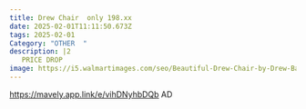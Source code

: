 ```yaml
---
title: Drew Chair  only 198.xx
date: 2025-02-01T11:11:50.673Z
tags: 2025-02-01
Category: "OTHER  "
description: |2
   PRICE DROP
image: https://i5.walmartimages.com/seo/Beautiful-Drew-Chair-by-Drew-Barrymore-Charcoal_63c5ad40-c77e-4cec-ba40-87ff77a14dc3.ec01e2fb20ce130f5fa85fc782519d47.jpeg?odnHeight=2000&odnWidth=2000&odnBg=FFFFFF
---
```

https://mavely.app.link/e/vihDNyhbDQb   AD